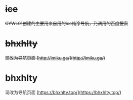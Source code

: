 # ~~ice~~
~~CYWL01创建的主要用来自用的ice纯净导航，乃调用的百度搜索~~
# ~~bhxhlty~~
~~现改为导航页面 [http://imiku.ga/](http://imiku.ga/)~~
# bhxhlty
现改为导航页面 [https://bhxhlty.top/](https://bhxhlty.top/)
